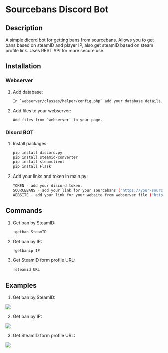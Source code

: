 # Sourcebans Discord Bot


## Description

A simple dicord bot for getting bans from sourcebans. 
Allows you to get bans based on steamID and player IP, also get steamID based on steam profile link. 
Uses REST API for more secure use.


## Installation


### Webserver

1. Add database:
    ```sh
    In `webserver/classes/helper/config.php` add your database details.
    ```
   
2. Add files to your webserver:
    ```sh
    Add files from `webserver` to your page.
    ```

### Disord BOT

1. Install packages:
    ```sh
   pip install discord.py
   pip install steamid-converter
   pip install steamclient
   pip install Flask
    ```
2. Add your links and token in main.py:
    ```sh
    TOKEN - add your discord token.
   SOURCEBANS - add your link for your sourcebans ("https://your-sourcebans.com/index.php?p=banlist&searchText=")
   WEBSITE - add your link for your website from webserver file ("https://your-website.com/index.php")
    ```


## Commands

1. Get ban by SteamID:
    ```sh
    !getban SteamID
    ```
2. Get ban by IP:
    ```sh
    !getbanip IP
    ```
3. Get SteamID form profile URL:
    ```sh
    !steamid URL
    ```
   
## Examples

1. Get ban by SteamID: 
<p>
<img src="https://i.imgur.com/0LChDI7.png"/>
</p>


2. Get ban by IP:
<p>
<img src="https://i.imgur.com/C98wDQg.png"/>
</p>


3. Get SteamID form profile URL:
<p>
<img src="https://i.imgur.com/WzM7yZh.png"/>
</p>
